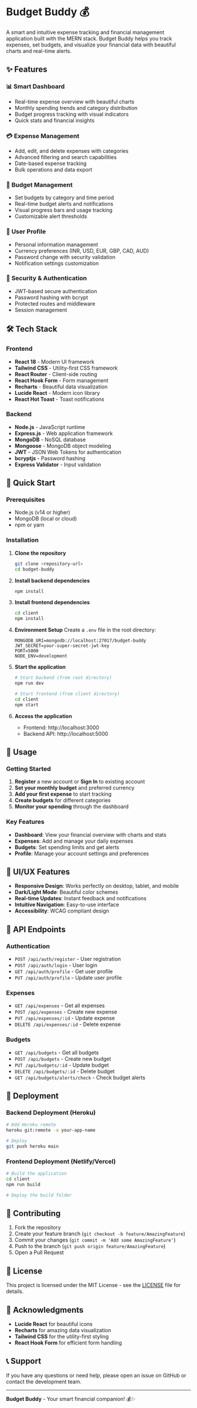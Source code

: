 # Budget Buddy 💰

A smart and intuitive expense tracking and financial management application built with the MERN stack. Budget Buddy helps you track expenses, set budgets, and visualize your financial data with beautiful charts and real-time alerts.

## ✨ Features

### 📊 **Smart Dashboard**
- Real-time expense overview with beautiful charts
- Monthly spending trends and category distribution
- Budget progress tracking with visual indicators
- Quick stats and financial insights

### 💳 **Expense Management**
- Add, edit, and delete expenses with categories
- Advanced filtering and search capabilities
- Date-based expense tracking
- Bulk operations and data export

### 🎯 **Budget Management**
- Set budgets by category and time period
- Real-time budget alerts and notifications
- Visual progress bars and usage tracking
- Customizable alert thresholds

### 👤 **User Profile**
- Personal information management
- Currency preferences (INR, USD, EUR, GBP, CAD, AUD)
- Password change with security validation
- Notification settings customization

### 🔐 **Security & Authentication**
- JWT-based secure authentication
- Password hashing with bcrypt
- Protected routes and middleware
- Session management

## 🛠️ Tech Stack

### Frontend
- **React 18** - Modern UI framework
- **Tailwind CSS** - Utility-first CSS framework
- **React Router** - Client-side routing
- **React Hook Form** - Form management
- **Recharts** - Beautiful data visualization
- **Lucide React** - Modern icon library
- **React Hot Toast** - Toast notifications

### Backend
- **Node.js** - JavaScript runtime
- **Express.js** - Web application framework
- **MongoDB** - NoSQL database
- **Mongoose** - MongoDB object modeling
- **JWT** - JSON Web Tokens for authentication
- **bcryptjs** - Password hashing
- **Express Validator** - Input validation

## 🚀 Quick Start

### Prerequisites
- Node.js (v14 or higher)
- MongoDB (local or cloud)
- npm or yarn

### Installation

1. **Clone the repository**
   ```bash
   git clone <repository-url>
   cd budget-buddy
   ```

2. **Install backend dependencies**
   ```bash
   npm install
   ```

3. **Install frontend dependencies**
   ```bash
   cd client
   npm install
   ```

4. **Environment Setup**
   Create a `.env` file in the root directory:
   ```env
   MONGODB_URI=mongodb://localhost:27017/budget-buddy
   JWT_SECRET=your-super-secret-jwt-key
   PORT=5000
   NODE_ENV=development
   ```

5. **Start the application**
   ```bash
   # Start backend (from root directory)
   npm run dev
   
   # Start frontend (from client directory)
   cd client
   npm start
   ```

6. **Access the application**
   - Frontend: http://localhost:3000
   - Backend API: http://localhost:5000

## 📱 Usage

### Getting Started
1. **Register** a new account or **Sign In** to existing account
2. **Set your monthly budget** and preferred currency
3. **Add your first expense** to start tracking
4. **Create budgets** for different categories
5. **Monitor your spending** through the dashboard

### Key Features
- **Dashboard**: View your financial overview with charts and stats
- **Expenses**: Add and manage your daily expenses
- **Budgets**: Set spending limits and get alerts
- **Profile**: Manage your account settings and preferences

## 🎨 UI/UX Features

- **Responsive Design**: Works perfectly on desktop, tablet, and mobile
- **Dark/Light Mode**: Beautiful color schemes
- **Real-time Updates**: Instant feedback and notifications
- **Intuitive Navigation**: Easy-to-use interface
- **Accessibility**: WCAG compliant design

## 🔧 API Endpoints

### Authentication
- `POST /api/auth/register` - User registration
- `POST /api/auth/login` - User login
- `GET /api/auth/profile` - Get user profile
- `PUT /api/auth/profile` - Update user profile

### Expenses
- `GET /api/expenses` - Get all expenses
- `POST /api/expenses` - Create new expense
- `PUT /api/expenses/:id` - Update expense
- `DELETE /api/expenses/:id` - Delete expense

### Budgets
- `GET /api/budgets` - Get all budgets
- `POST /api/budgets` - Create new budget
- `PUT /api/budgets/:id` - Update budget
- `DELETE /api/budgets/:id` - Delete budget
- `GET /api/budgets/alerts/check` - Check budget alerts

## 🚀 Deployment

### Backend Deployment (Heroku)
```bash
# Add Heroku remote
heroku git:remote -a your-app-name

# Deploy
git push heroku main
```

### Frontend Deployment (Netlify/Vercel)
```bash
# Build the application
cd client
npm run build

# Deploy the build folder
```

## 🤝 Contributing

1. Fork the repository
2. Create your feature branch (`git checkout -b feature/AmazingFeature`)
3. Commit your changes (`git commit -m 'Add some AmazingFeature'`)
4. Push to the branch (`git push origin feature/AmazingFeature`)
5. Open a Pull Request

## 📄 License

This project is licensed under the MIT License - see the [LICENSE](LICENSE) file for details.

## 🙏 Acknowledgments

- **Lucide React** for beautiful icons
- **Recharts** for amazing data visualization
- **Tailwind CSS** for the utility-first styling
- **React Hook Form** for efficient form handling

## 📞 Support

If you have any questions or need help, please open an issue on GitHub or contact the development team.

---

**Budget Buddy** - Your smart financial companion! 💰✨ 